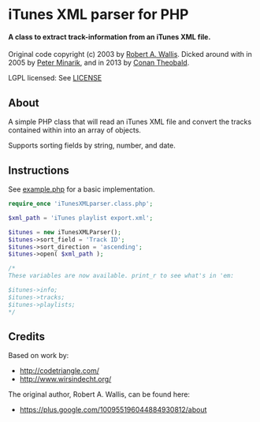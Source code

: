 iTunes XML parser for PHP
==========================

#### A class to extract track-information from an iTunes XML file.

Original code copyright (c) 2003 by [Robert A. Wallis](http://codetriangle.com/). Dicked around with in 2005 by [Peter Minarik](http://www.wirsindecht.org/), and in 2013 by [Conan Theobald](mailto:me[at]conans[dot]co[dot]uk).

LGPL licensed: See [LICENSE](LICENSE)

## About

A simple PHP class that will read an iTunes XML file and convert the tracks
contained within into an array of objects.

Supports sorting fields by string, number, and date.

## Instructions

See [example.php](example.php) for a basic implementation.

```php
require_once 'iTunesXMLparser.class.php';

$xml_path = 'iTunes playlist export.xml';

$itunes = new iTunesXMLParser();
$itunes->sort_field = 'Track ID';
$itunes->sort_direction = 'ascending';
$itunes->open( $xml_path );

/*
These variables are now available. print_r to see what's in 'em:

$itunes->info;
$itunes->tracks;
$itunes->playlists;
*/
```

## Credits

Based on work by:

*   http://codetriangle.com/
*   http://www.wirsindecht.org/

The original author, Robert A. Wallis, can be found here:

*   https://plus.google.com/100955196044884930812/about

